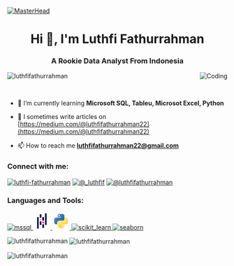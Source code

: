 [![MasterHead](https://repository-images.githubusercontent.com/227755997/3171d680-1d98-11ea-9bfd-51ba32490a41)](https://github.com/luthfifathurrahman)
<h1 align="center">Hi 👋, I'm Luthfi Fathurrahman</h1>
<h3 align="center">A Rookie Data Analyst From Indonesia</h3>
<img align="right" alt="Coding" width"400" src="https://miro.medium.com/max/880/1*lGuOoHqUt4KyFjHxH07k4w.gif">

<p align="left"> <img src="https://komarev.com/ghpvc/?username=luthfifathurrahman&label=Profile%20views&color=0e75b6&style=flat" alt="luthfifathurrahman" /> </p>

<p align="left"> <a href="https://twitter.com/" target="blank"><img src="https://img.shields.io/twitter/follow/?logo=twitter&style=for-the-badge" alt="" /></a> </p>

- 🌱 I’m currently learning **Microsoft SQL, Tableu, Microsot Excel, Python**

- 📝 I sometimes write articles on [https://medium.com/@luthfifathurrahman22](https://medium.com/@luthfifathurrahman22)

- 📫 How to reach me **luthfifathurrahman22@gmail.com**

<h3 align="left">Connect with me:</h3>
<p align="left">
<a href="https://linkedin.com/in/luthfi-fathurrahman" target="blank"><img align="center" src="https://raw.githubusercontent.com/rahuldkjain/github-profile-readme-generator/master/src/images/icons/Social/linked-in-alt.svg" alt="luthfi-fathurrahman" height="30" width="40" /></a>
<a href="https://instagram.com/@_luthfif" target="blank"><img align="center" src="https://raw.githubusercontent.com/rahuldkjain/github-profile-readme-generator/master/src/images/icons/Social/instagram.svg" alt="@_luthfif" height="30" width="40" /></a>
<a href="https://medium.com/@luthfifathurrahman" target="blank"><img align="center" src="https://raw.githubusercontent.com/rahuldkjain/github-profile-readme-generator/master/src/images/icons/Social/medium.svg" alt="@luthfifathurrahman" height="30" width="40" /></a>
</p>

<h3 align="left">Languages and Tools:</h3>
<p align="left"> <a href="https://www.microsoft.com/en-us/sql-server" target="_blank" rel="noreferrer"> <img src="https://www.svgrepo.com/show/303229/microsoft-sql-server-logo.svg" alt="mssql" width="40" height="40"/> </a> <a href="https://pandas.pydata.org/" target="_blank" rel="noreferrer"> <img src="https://raw.githubusercontent.com/devicons/devicon/2ae2a900d2f041da66e950e4d48052658d850630/icons/pandas/pandas-original.svg" alt="pandas" width="40" height="40"/> </a> <a href="https://www.python.org" target="_blank" rel="noreferrer"> <img src="https://raw.githubusercontent.com/devicons/devicon/master/icons/python/python-original.svg" alt="python" width="40" height="40"/> </a> <a href="https://scikit-learn.org/" target="_blank" rel="noreferrer"> <img src="https://upload.wikimedia.org/wikipedia/commons/0/05/Scikit_learn_logo_small.svg" alt="scikit_learn" width="40" height="40"/> </a> <a href="https://seaborn.pydata.org/" target="_blank" rel="noreferrer"> <img src="https://seaborn.pydata.org/_images/logo-mark-lightbg.svg" alt="seaborn" width="40" height="40"/> </a> </p>

<p><img align="left" src="https://github-readme-stats.vercel.app/api/top-langs?username=luthfifathurrahman&show_icons=true&locale=en&layout=compact" alt="luthfifathurrahman" /></p>

<p>&nbsp;<img align="center" src="https://github-readme-stats.vercel.app/api?username=luthfifathurrahman&show_icons=true&locale=en" alt="luthfifathurrahman" /></p>

<p><img align="center" src="https://github-readme-streak-stats.herokuapp.com/?user=luthfifathurrahman&" alt="luthfifathurrahman" /></p>
